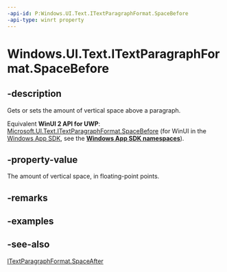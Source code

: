 ```yaml
---
-api-id: P:Windows.UI.Text.ITextParagraphFormat.SpaceBefore
-api-type: winrt property
---
```


<!-- Property syntax
public float SpaceBefore { get;  set; }
-->

# Windows.UI.Text.ITextParagraphFormat.SpaceBefore

## -description
Gets or sets the amount of vertical space above a paragraph.

Equivalent **WinUI 2 API for UWP**: [Microsoft.UI.Text.ITextParagraphFormat.SpaceBefore](/windows/winui/api/microsoft.ui.text.itextparagraphformat.spacebefore) (for WinUI in the [Windows App SDK](/windows/apps/windows-app-sdk/), see the **[Windows App SDK namespaces](/windows/windows-app-sdk/api/winrt/)**).

## -property-value
The amount of vertical space, in floating-point points.

## -remarks

## -examples

## -see-also
[ITextParagraphFormat.SpaceAfter](itextparagraphformat_spaceafter.md)
